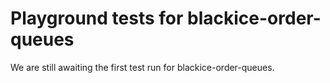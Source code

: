 # Playground tests for blackice-order-queues
We are still awaiting the first test run for blackice-order-queues.
